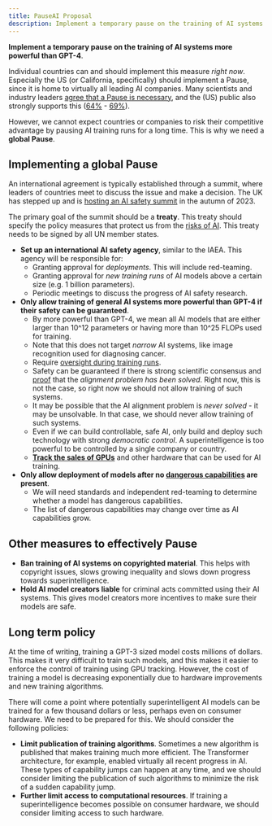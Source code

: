 ```yaml
---
title: PauseAI Proposal
description: Implement a temporary pause on the training of AI systems more powerful than GPT-4, ban training on copyrighted material, hold model creators liable.
---
```


**Implement a temporary pause on the training of AI systems more powerful than GPT-4**.

Individual countries can and should implement this measure _right now_.
Especially the US (or California, specifically) should implement a Pause, since it is home to virtually all leading AI companies.
Many scientists and industry leaders [agree that a Pause is necessary](https://futureoflife.org/open-letter/pause-giant-ai-experiments/), and the (US) public also strongly supports this ([64%](https://www.campaignforaisafety.org/usa-ai-x-risk-perception-tracker/) - [69%](https://today.yougov.com/topics/technology/survey-results/daily/2023/04/03/ad825/2)).

However, we cannot expect countries or companies to risk their competitive advantage by pausing AI training runs for a long time.
This is why we need a **global Pause**.

## Implementing a global Pause

An international agreement is typically established through a summit, where leaders of countries meet to discuss the issue and make a decision.
The UK has stepped up and is [hosting an AI safety summit](/summit) in the autumn of 2023.

The primary goal of the summit should be a **treaty**.
This treaty should specify the policy measures that protect us from the [risks of AI](/risks).
This treaty needs to be signed by all UN member states.

- **Set up an international AI safety agency**, similar to the IAEA. This agency will be responsible for:
  - Granting approval for _deployments_. This will include red-teaming.
  - Granting approval for _new training runs_ of AI models above a certain size (e.g. 1 billion parameters).
  - Periodic meetings to discuss the progress of AI safety research.
- **Only allow training of general AI systems more powerful than GPT-4 if their safety can be guaranteed**.
  - By more powerful than GPT-4, we mean all AI models that are either larger than 10^12 parameters or having more than 10^25 FLOPs used for training.
  - Note that this does not target _narrow_ AI systems, like image recognition used for diagnosing cancer.
  - Require [oversight during training runs](https://www.alignmentforum.org/posts/Zfk6faYvcf5Ht7xDx/compute-thresholds-proposed-rules-to-mitigate-risk-of-a-lab).
  - Safety can be guaranteed if there is strong scientific consensus and [proof](https://arxiv.org/abs/2309.01933) that the _alignment problem has been solved_. Right now, this is not the case, so right now we should not allow training of such systems.
  - It may be possible that the AI alignment problem is _never solved_ - it may be unsolvable. In that case, we should never allow training of such systems.
  - Even if we can build controllable, safe AI, only build and deploy such technology with strong _democratic control_. A superintelligence is too powerful to be controlled by a single company or country.
  - [**Track the sales of GPUs**](https://arxiv.org/abs/2303.11341) and other hardware that can be used for AI training.
- **Only allow deployment of models after no [dangerous capabilities](/dangerous-capabilities) are present**.
  - We will need standards and independent red-teaming to determine whether a model has dangerous capabilities.
  - The list of dangerous capabilities may change over time as AI capabilities grow.

## Other measures to effectively Pause

- **Ban training of AI systems on copyrighted material**. This helps with copyright issues, slows growing inequality and slows down progress towards superintelligence.
- **Hold AI model creators liable** for criminal acts committed using their AI systems. This gives model creators more incentives to make sure their models are safe.

## Long term policy

At the time of writing, training a GPT-3 sized model costs millions of dollars.
This makes it very difficult to train such models, and this makes it easier to enforce the control of training using GPU tracking.
However, the cost of training a model is decreasing exponentially due to hardware improvements and new training algorithms.

There will come a point where potentially superintelligent AI models can be trained for a few thousand dollars or less, perhaps even on consumer hardware.
We need to be prepared for this.
We should consider the following policies:

- **Limit publication of training algorithms**. Sometimes a new algorithm is published that makes training much more efficient. The Transformer architecture, for example, enabled virtually all recent progress in AI. These types of capability jumps can happen at any time, and we should consider limiting the publication of such algorithms to minimize the risk of a sudden capability jump.
- **Further limit access to computational resources**. If training a superintelligence becomes possible on consumer hardware, we should consider limiting access to such hardware.
